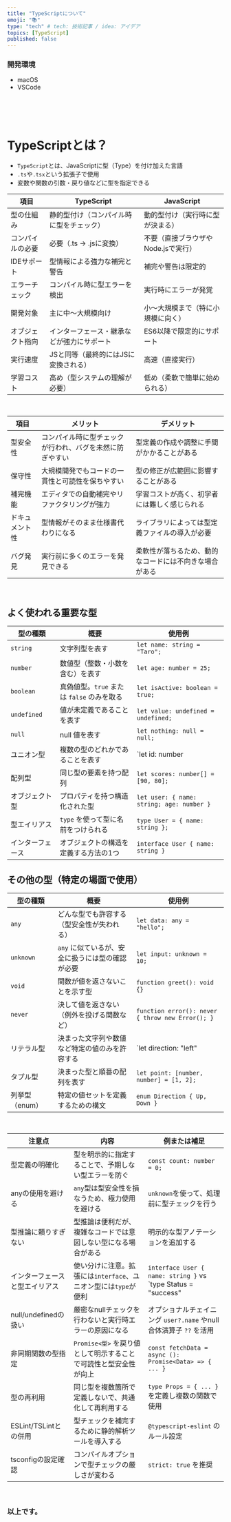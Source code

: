 ```yaml
---
title: "TypeScriptについて"
emoji: "📚"
type: "tech" # tech: 技術記事 / idea: アイデア
topics: [TypeScript]
published: false
---
```

### 開発環境
- macOS
- VSCode

<br>
<br>
<br>

# TypeScriptとは？
- `TypeScript`とは、JavaScriptに型（Type）を付け加えた言語
- `.ts`や`.tsx`という拡張子で使用
- 変数や関数の引数・戻り値などに型を指定できる



| 項目             | TypeScript                                     | JavaScript                              |
|------------------|------------------------------------------------|------------------------------------------|
| 型の仕組み       | 静的型付け（コンパイル時に型をチェック）       | 動的型付け（実行時に型が決まる）        |
| コンパイルの必要 | 必要（.ts → .jsに変換）                        | 不要（直接ブラウザやNode.jsで実行）     |
| IDEサポート      | 型情報による強力な補完と警告                   | 補完や警告は限定的                      |
| エラーチェック   | コンパイル時に型エラーを検出                   | 実行時にエラーが発覚                     |
| 開発対象         | 主に中〜大規模向け                             | 小〜大規模まで（特に小規模に向く）      |
| オブジェクト指向 | インターフェース・継承などが強力にサポート     | ES6以降で限定的にサポート               |
| 実行速度         | JSと同等（最終的にはJSに変換される）           | 高速（直接実行）                         |
| 学習コスト       | 高め（型システムの理解が必要）                 | 低め（柔軟で簡単に始められる）           |


<br>


| 項目     | メリット                                                                 | デメリット                                      |
|----------|--------------------------------------------------------------------------|-------------------------------------------------|
| 型安全性 | コンパイル時に型チェックが行われ、バグを未然に防ぎやすい               | 型定義の作成や調整に手間がかかることがある      |
| 保守性   | 大規模開発でもコードの一貫性と可読性を保ちやすい                         | 型の修正が広範囲に影響することがある            |
| 補完機能 | エディタでの自動補完やリファクタリングが強力                            | 学習コストが高く、初学者には難しく感じられる    |
| ドキュメント性 | 型情報がそのまま仕様書代わりになる                                  | ライブラリによっては型定義ファイルの導入が必要   |
| バグ発見 | 実行前に多くのエラーを発見できる                                         | 柔軟性が落ちるため、動的なコードには不向きな場合がある |


<br>

## よく使われる重要な型

| 型の種類 | 概要 | 使用例 |
| --- | --- | --- |
| `string` | 文字列型を表す | `let name: string = "Taro";` |
| `number` | 数値型（整数・小数を含む）を表す | `let age: number = 25;` |
| `boolean` | 真偽値型。`true` または `false` のみを取る | `let isActive: boolean = true;` |
| `undefined` | 値が未定義であることを表す | `let value: undefined = undefined;` |
| `null` | null 値を表す | `let nothing: null = null;` |
| ユニオン型 | 複数の型のどれかであることを表す | `let id: number | string;` |
| 配列型 | 同じ型の要素を持つ配列 | `let scores: number[] = [90, 80];` |
| オブジェクト型 | プロパティを持つ構造化された型 | `let user: { name: string; age: number }` |
| 型エイリアス | `type` を使って型に名前をつけられる | `type User = { name: string };` |
| インターフェース | オブジェクトの構造を定義する方法の1つ | `interface User { name: string }` |

## その他の型（特定の場面で使用）

| 型の種類 | 概要 | 使用例 |
| --- | --- | --- |
| `any` | どんな型でも許容する（型安全性が失われる） | `let data: any = "hello";` |
| `unknown` | `any` に似ているが、安全に扱うには型の確認が必要 | `let input: unknown = 10;` |
| `void` | 関数が値を返さないことを示す型 | `function greet(): void {}` |
| `never` | 決して値を返さない（例外を投げる関数など） | `function error(): never { throw new Error(); }` |
| リテラル型 | 決まった文字列や数値など特定の値のみを許容する | `let direction: "left" | "right";` |
| タプル型 | 決まった型と順番の配列を表す | `let point: [number, number] = [1, 2];` |
| 列挙型（enum） | 特定の値セットを定義するための構文 | `enum Direction { Up, Down }` |


<br>

| 注意点                          | 内容                                                                 | 例または補足                                                                 |
|-------------------------------|----------------------------------------------------------------------|------------------------------------------------------------------------------|
| 型定義の明確化                 | 型を明示的に指定することで、予期しない型エラーを防ぐ                    | `const count: number = 0;`                                                   |
| anyの使用を避ける             | `any`型は型安全性を損なうため、極力使用を避ける                         | `unknown`を使って、処理前に型チェックを行う                                 |
| 型推論に頼りすぎない           | 型推論は便利だが、複雑なコードでは意図しない型になる場合がある         | 明示的な型アノテーションを追加する                                          |
| インターフェースと型エイリアス | 使い分けに注意。拡張には`interface`、ユニオン型には`type`が便利          | `interface User { name: string }` vs `type Status = "success" | "error"` |
| null/undefinedの扱い           | 厳密なnullチェックを行わないと実行時エラーの原因になる                  | オプショナルチェイニング `user?.name` やnull合体演算子 `??` を活用         |
| 非同期関数の型指定             | `Promise<型>` を戻り値として明示することで可読性と型安全性が向上         | `const fetchData = async (): Promise<Data> => { ... }`                      |
| 型の再利用                     | 同じ型を複数箇所で定義しないで、共通化して再利用する                    | `type Props = { ... }` を定義し複数の関数で使用                              |
| ESLint/TSLintとの併用          | 型チェックを補完するために静的解析ツールを導入する                      | `@typescript-eslint` のルール設定                                            |
| tsconfigの設定確認             | コンパイルオプションで型チェックの厳しさが変わる                         | `strict: true` を推奨                                                        |


<br>


### 以上です。

<br>
<br>
<br>
